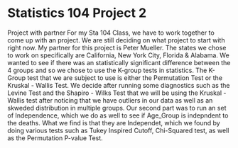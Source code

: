 # Statistics 104 Project 2 
Project with partner
For my Sta 104 Class, we have to work together to come up with an project. We are still deciding on what project to start with right now. My partner for this project is Peter Mueller. The states we chose to work on specifically are California, New York City, Florida & Alabama. We wanted to see if there was an statistically significant difference between the 4 groups and so we chose to use the K-group tests in statistics. The K-Group test that we are subject to use is either the Permutation Test or the Kruskal - Wallis Test. We decide after running some diagnostics such as the Levine Test and the Shapiro - Wilks Test that we will be using the Kruskal - Wallis test after noticing that we have outliers in our data as well as an skweded distribution in multiple groups. Our second part was to run an set of Independence, which we do as well to see if Age_Group is indepndent to the deaths. What we find is that they are Independet, which we found by doing various tests such as Tukey Inspired Cutoff, Chi-Squared test, as well as the Permutation P-value Test.
